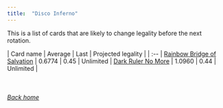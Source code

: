 ```yaml
---
title:  "Disco Inferno"
---
```


This is a list of cards that are likely to change legality before the next rotation.

| Card name | Average | Last | Projected legality |
| :-- |
[Rainbow Bridge of Salvation](https://db.ygoprodeck.com/card/?search=Rainbow%20Bridge%20of%20Salvation) | 0.6774 | 0.45 | Unlimited |
[Dark Ruler No More](https://db.ygoprodeck.com/card/?search=Dark%20Ruler%20No%20More) | 1.0960 | 0.44 | Unlimited |

<br>

###### [Back home](index)